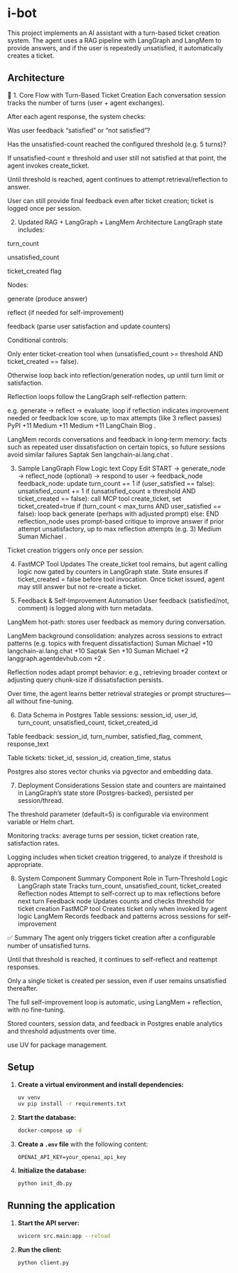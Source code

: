 # i-bot

This project implements an AI assistant with a turn-based ticket creation system. The agent uses a RAG pipeline with LangGraph and LangMem to provide answers, and if the user is repeatedly unsatisfied, it automatically creates a ticket.

## Architecture

🧩 1. Core Flow with Turn-Based Ticket Creation
Each conversation session tracks the number of turns (user + agent exchanges).

After each agent response, the system checks:

Was user feedback “satisfied” or “not satisfied”?

Has the unsatisfied-count reached the configured threshold (e.g. 5 turns)?

If unsatisfied-count ≥ threshold and user still not satisfied at that point, the agent invokes create_ticket.

Until threshold is reached, agent continues to attempt retrieval/reflection to answer.

User can still provide final feedback even after ticket creation; ticket is logged once per session.

2. Updated RAG + LangGraph + LangMem Architecture
LangGraph state includes:

turn_count

unsatisfied_count

ticket_created flag

Nodes:

generate (produce answer)

reflect (if needed for self-improvement)

feedback (parse user satisfaction and update counters)

Conditional controls:

Only enter ticket-creation tool when (unsatisfied_count >= threshold AND ticket_created == false).

Otherwise loop back into reflection/generation nodes, up until turn limit or satisfaction.

Reflection loops follow the LangGraph self-reflection pattern:

e.g. generate → reflect → evaluate, loop if reflection indicates improvement needed or feedback low score, up to max attempts (like 3 reflect passes) 
PyPI
+11
Medium
+11
Medium
+11
LangChain Blog
.

LangMem records conversations and feedback in long‑term memory: facts such as repeated user dissatisfaction on certain topics, so future sessions avoid similar failures 
Saptak Sen
langchain-ai.lang.chat
.

3. Sample LangGraph Flow Logic
text
Copy
Edit
START → generate_node → reflect_node (optional) → respond to user → feedback_node
feedback_node:
  update turn_count += 1
  if (user_satisfied == false): unsatisfied_count += 1
  if (unsatisfied_count ≥ threshold AND ticket_created == false):
     call MCP tool create_ticket, set ticket_created=true
  if (turn_count < max_turns AND user_satisfied == false):
     loop back generate (perhaps with adjusted prompt)
  else:
     END
reflection_node uses prompt-based critique to improve answer if prior attempt unsatisfactory, up to max reflection attempts (e.g. 3) 
Medium
Suman Michael
.

Ticket creation triggers only once per session.

4. FastMCP Tool Updates
The create_ticket tool remains, but agent calling logic now gated by counters in LangGraph state. State ensures if ticket_created = false before tool invocation. Once ticket issued, agent may still answer but not re-create a ticket.

5. Feedback & Self‑Improvement Automation
User feedback (satisfied/not, comment) is logged along with turn metadata.

LangMem hot-path: stores user feedback as memory during conversation.

LangMem background consolidation: analyzes across sessions to extract patterns (e.g. topics with frequent dissatisfaction) 
Suman Michael
+10
langchain-ai.lang.chat
+10
Saptak Sen
+10
Suman Michael
+2
langgraph.agentdevhub.com
+2
.

Reflection nodes adapt prompt behavior: e.g., retrieving broader context or adjusting query chunk-size if dissatisfaction persists.

Over time, the agent learns better retrieval strategies or prompt structures—all without fine-tuning.

6. Data Schema in Postgres
Table sessions: session_id, user_id, turn_count, unsatisfied_count, ticket_created_id

Table feedback: session_id, turn_number, satisfied_flag, comment, response_text

Table tickets: ticket_id, session_id, creation_time, status

Postgres also stores vector chunks via pgvector and embedding data.

7. Deployment Considerations
Session state and counters are maintained in LangGraph’s state store (Postgres-backed), persisted per session/thread.

The threshold parameter (default=5) is configurable via environment variable or Helm chart.

Monitoring tracks: average turns per session, ticket creation rate, satisfaction rates.

Logging includes when ticket creation triggered, to analyze if threshold is appropriate.

8. System Component Summary
Component	Role in Turn‑Threshold Logic
LangGraph state	Tracks turn_count, unsatisfied_count, ticket_created
Reflection nodes	Attempt to self-correct up to max reflections before next turn
Feedback node	Updates counts and checks threshold for ticket creation
FastMCP tool	Creates ticket only when invoked by agent logic
LangMem	Records feedback and patterns across sessions for self-improvement

✅ Summary
The agent only triggers ticket creation after a configurable number of unsatisfied turns.

Until that threshold is reached, it continues to self-reflect and reattempt responses.

Only a single ticket is created per session, even if user remains unsatisfied thereafter.

The full self-improvement loop is automatic, using LangMem + reflection, with no fine-tuning.

Stored counters, session data, and feedback in Postgres enable analytics and threshold adjustments over time.

use UV for package management.

## Setup

1.  **Create a virtual environment and install dependencies:**
    ```bash
    uv venv
    uv pip install -r requirements.txt
    ```

2.  **Start the database:**
    ```bash
    docker-compose up -d
    ```

3.  **Create a `.env` file** with the following content:
    ```
    OPENAI_API_KEY=your_openai_api_key
    ```

4.  **Initialize the database:**
    ```bash
    python init_db.py
    ```

## Running the application

1.  **Start the API server:**
    ```bash
    uvicorn src.main:app --reload
    ```

2.  **Run the client:**
    ```bash
    python client.py
    ```
